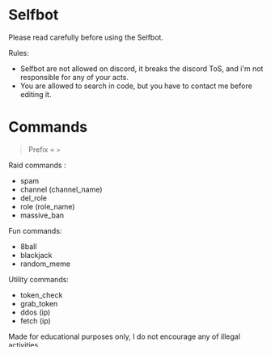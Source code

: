 # Selfbot

Please read carefully before using the Selfbot.

Rules: 
- Selfbot are not allowed on discord, it breaks the discord ToS, and i'm not responsible for any of your acts.
- You are allowed to search in code, but you have to contact me before editing it.

# Commands

> Prefix = `>`

Raid commands :

- spam
- channel (channel_name)
- del_role
- role (role_name)
- massive_ban

Fun commands:

- 8ball
- blackjack
- random_meme

Utility commands:

- token_check
- grab_token
- ddos (ip)
- fetch (ip)







Made for educational purposes only, I do not encourage any of illegal activities.
